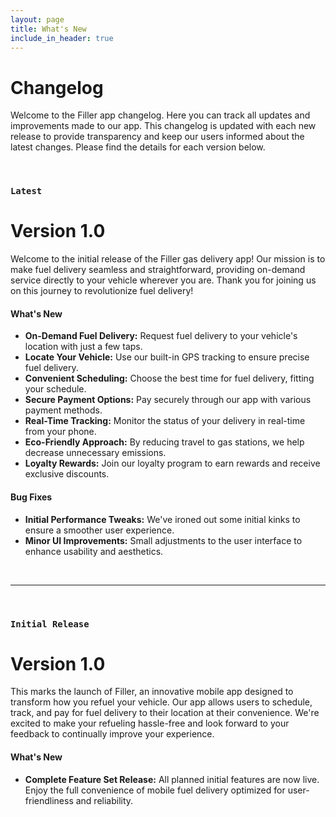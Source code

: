 ```yaml
---
layout: page
title: What's New
include_in_header: true
---
```


# Changelog
Welcome to the Filler app changelog. Here you can track all updates and improvements made to our app. This changelog is updated with each new release to provide transparency and keep our users informed about the latest changes. Please find the details for each version below.

<br>

### `Latest`
# **Version 1.0**
Welcome to the initial release of the Filler gas delivery app! Our mission is to make fuel delivery seamless and straightforward, providing on-demand service directly to your vehicle wherever you are. Thank you for joining us on this journey to revolutionize fuel delivery!

#### What's New
- **On-Demand Fuel Delivery:** Request fuel delivery to your vehicle's location with just a few taps.
- **Locate Your Vehicle:** Use our built-in GPS tracking to ensure precise fuel delivery.
- **Convenient Scheduling:** Choose the best time for fuel delivery, fitting your schedule.
- **Secure Payment Options:** Pay securely through our app with various payment methods.
- **Real-Time Tracking:** Monitor the status of your delivery in real-time from your phone.
- **Eco-Friendly Approach:** By reducing travel to gas stations, we help decrease unnecessary emissions.
- **Loyalty Rewards:** Join our loyalty program to earn rewards and receive exclusive discounts.

#### Bug Fixes
- **Initial Performance Tweaks:** We've ironed out some initial kinks to ensure a smoother user experience.
- **Minor UI Improvements:** Small adjustments to the user interface to enhance usability and aesthetics.

<br>

________
<br>

### `Initial Release`
# **Version 1.0**
This marks the launch of Filler, an innovative mobile app designed to transform how you refuel your vehicle. Our app allows users to schedule, track, and pay for fuel delivery to their location at their convenience. We're excited to make your refueling hassle-free and look forward to your feedback to continually improve your experience.

#### What's New
- **Complete Feature Set Release:** All planned initial features are now live. Enjoy the full convenience of mobile fuel delivery optimized for user-friendliness and reliability.

<br>
